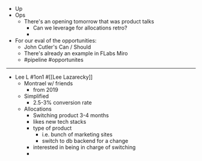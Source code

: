 - Up
- Ops
	- There's an opening tomorrow that was product talks
		- Can we leverage for allocations retro?
		-
- For our eval of the opportunities:
	- John Cutler's Can / Should
	- There's already an example in FLabs Miro
	- #pipeline #opportunites
- ---
- Lee L #1on1 #[[Lee Lazarecky]]
	- Montrael w/ friends
		- from 2019
	- Simplified
		- 2.5-3% conversion rate
	- Allocations
		- Switching product 3-4 months
		- likes new tech stacks
		- type of product
			- i.e. bunch of marketing sites
			- switch to db backend for a change
		- interested in being in charge of switching
		-